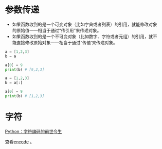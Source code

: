 # 参数传递

+ 如果函数收到的是一个可变对象（比如字典或者列表）的引用，就能修改对象的原始值——相当于通过“传引用”来传递对象。
+ 如果函数收到的是一个不可变对象（比如数字、字符或者元组）的引用，就不能直接修改原始对象——相当于通过“传值’来传递对象。  

```python
a = [1,2,3]
b = a

a[0] = 9
print(b) # [9,2,3]
```

```python
a = [1,2,3]
b = a[:]

a[0] = 9
print(b) # [1,2,3]
```

# 字符

[Python：字符编码的前世今生](http://cuijiahua.com/blog/2018/07/trick-6.html)

查看[encode](encode) 。

